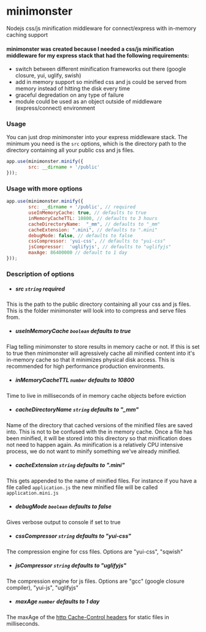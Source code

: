minimonster
===========

Nodejs css/js minification middleware for connect/express with in-memory caching support


#### minimonster was created because I needed a css/js minification middleware for my express stack that had the following requirements:

- switch between different minification frameworks out there (google closure, yui, uglify, swish)
- add in memory support so minified css and js could be served from memory instead of hitting the disk every time
- graceful degredation on any type of failure
- module could be used as an object outside of middleware (express/connect) environment


### Usage

You can just drop minimonster into your express middleware stack. The minimum you need is the ```src``` options, which is the directory path to the directory containing all your public css and js files.

```javascript
app.use(minimonster.minify({ 
        src: __dirname + '/public'
}));
```


### Usage with more options

```javascript
app.use(minimonster.minify({ 
        src: __dirname + '/public', // required
        useInMemoryCache: true, // defaults to true
        inMemoryCacheTTL: 10800, // defaults to 3 hours
        cacheDirectoryName:  "_mm", // defaults to "_mm"
        cacheExtension: ".mini", // defaults to ".mini"
        debugMode: false, // defaults to false
        cssCompressor: 'yui-css', // defaults to "yui-css"
        jsCompressor:  'uglifyjs', // defaults to "uglifyjs"
        maxAge: 86400000 // default to 1 day
}));
```

### Description of options

- ##### src ```string``` required
This is the path to the public directory containing all your css and js files. This is the folder minimonster will look into to compress and serve files from.

- ##### useInMemoryCache ```boolean``` defaults to true
Flag telling minimonster to store results in memory cache or not. If this is set to true then minimonster will agressively cache all minified content into it's in-memory cache so that it minimizes physical disk access. This is recommended for high performance production environments.

- ##### inMemoryCacheTTL ```number``` defaults to 10800
Time to live in milliseconds of in memory cache objects before eviction

- ##### cacheDirectoryName ```string``` defaults to "_mm"
Name of the directory that cached versions of the minified files are saved into. This is not to be confused with the in memory cache. Once a file has been minified, it will be stored into this directory so that minification does not need to happen again. As minification is a relatively CPU intensive process, we do not want to minify something we've already minified.

- ##### cacheExtension ```string``` defaults to ".mini"
This gets appended to the name of minified files. For instance if you have a file called ```application.js``` the new minified file will be called ```application.mini.js```

- ##### debugMode ```boolean``` defaults to false
Gives verbose output to console if set to true

- ##### cssCompressor ```string``` defaults to "yui-css"
The compression engine for css files. Options are "yui-css", "sqwish"

- ##### jsCompressor ```string``` defaults to "uglifyjs"
The compression engine for js files. Options are "gcc" (google closure compiler), "yui-js", "uglifyjs"

- ##### maxAge ```number``` defaults to 1 day
The maxAge of the [http Cache-Control headers](http://www.w3.org/Protocols/rfc2616/rfc2616-sec14.html) for static files in milliseconds. 
